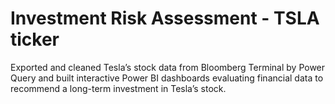 # Investment Risk Assessment - TSLA ticker
Exported and cleaned Tesla’s stock data from Bloomberg Terminal by Power Query and built interactive Power BI dashboards evaluating financial data to recommend a long-term investment in Tesla’s stock.
